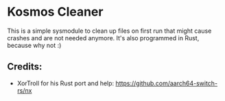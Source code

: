 # Kosmos Cleaner

This is a simple sysmodule to clean up files on first run that might cause crashes and are not needed anymore. It's also programmed in Rust, because why not :)

## Credits:

- XorTroll for his Rust port and help: https://github.com/aarch64-switch-rs/nx